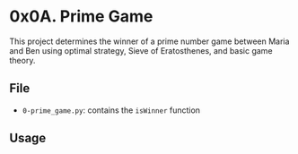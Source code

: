 # 0x0A. Prime Game

This project determines the winner of a prime number game between Maria and Ben using optimal strategy, Sieve of Eratosthenes, and basic game theory.

## File
- `0-prime_game.py`: contains the `isWinner` function

## Usage


